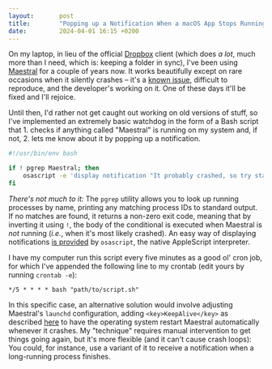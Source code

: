 ```yaml
---
layout:       post
title:        "Popping up a Notification When a macOS App Stops Running"
date:         2024-04-01 16:15 +0200
---
```


On my laptop, in lieu of the official [Dropbox](https://www.dropbox.com) client (which does *a lot*, much more than I need, which is: keeping a folder in sync), I've been using [Maestral](https://maestral.app) for a couple of years now. It works beautifully except on rare occasions when it silently crashes – it's a [known issue](https://github.com/samschott/maestral/issues/808), difficult to reproduce, and the developer's working on it. One of these days it'll be fixed and I'll rejoice.

Until then, I'd rather not get caught out working on old versions of stuff, so I've implemented an extremely basic watchdog in the form of a Bash script that 1. checks if anything called "Maestral" is running on my system and, if not, 2. lets me know about it by popping up a notification.

```sh
#!/usr/bin/env bash

if ! pgrep Maestral; then
    osascript -e 'display notification "It probably crashed, so try starting it manually." with title "Maestral might not be running!"'
fi
```

*There's not much to it:* The `pgrep` utility allows you to look up running processes by name, printing any matching process IDs to standard output. If no matches are found, it returns a non-zero exit code, meaning that by inverting it using `!`, the body of the conditional is executed when Maestral is *not* running (*i.e.*, when it's most likely crashed). An easy way of displaying notifications [is provided](https://developer.apple.com/library/archive/documentation/LanguagesUtilities/Conceptual/MacAutomationScriptingGuide/DisplayNotifications.html) by `osascript`, the native AppleScript interpreter.

I have my computer run this script every five minutes as a good ol' cron job, for which I've appended the following line to my crontab (edit yours by running `crontab -e`):

```
*/5 * * * * bash "path/to/script.sh"
```

In this specific case, an alternative solution would involve adjusting Maestral's `launchd` configuration, adding `<key>KeepAlive</key>` as described [here](https://github.com/samschott/maestral/issues/808#issuecomment-2018973851) to have the operating system restart Maestral automatically whenever it crashes. My "technique" requires manual intervention to get things going again, but it's more flexible (and it can't cause crash loops): You could, for instance, use a variant of it to receive a notification when a long-running process finishes.
